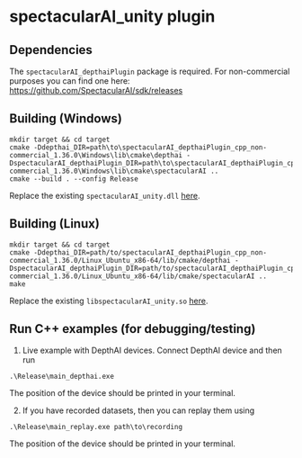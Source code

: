 # spectacularAI_unity plugin

## Dependencies

The `spectacularAI_depthaiPlugin` package is required. For non-commercial purposes you can find one here: https://github.com/SpectacularAI/sdk/releases

## Building (Windows)
```
mkdir target && cd target
cmake -Ddepthai_DIR=path\to\spectacularAI_depthaiPlugin_cpp_non-commercial_1.36.0\Windows\lib\cmake\depthai -DspectacularAI_depthaiPlugin_DIR=path\to\spectacularAI_depthaiPlugin_cpp_non-commercial_1.36.0\Windows\lib\cmake\spectacularAI ..
cmake --build . --config Release
```

Replace the existing `spectacularAI_unity.dll` [here](https://github.com/SpectacularAI/unity-wrapper/tree/main/unity-examples/Assets/SpectacularAI/Plugins/Windows).

## Building (Linux)
```
mkdir target && cd target
cmake -Ddepthai_DIR=path/to/spectacularAI_depthaiPlugin_cpp_non-commercial_1.36.0/Linux_Ubuntu_x86-64/lib/cmake/depthai -DspectacularAI_depthaiPlugin_DIR=path/to/spectacularAI_depthaiPlugin_cpp_non-commercial_1.36.0/Linux_Ubuntu_x86-64/lib/cmake/spectacularAI ..
make
```
Replace the existing `libspectacularAI_unity.so` [here](https://github.com/SpectacularAI/unity-wrapper/tree/main/unity-examples/Assets/SpectacularAI/Plugins/Linux_Ubuntu_x86-64).

## Run C++ examples (for debugging/testing)
1. Live example with DepthAI devices. Connect DepthAI device and then run
```
.\Release\main_depthai.exe
```
The position of the device should be printed in your terminal.

2. If you have recorded datasets, then you can replay them using
```
.\Release\main_replay.exe path\to\recording
```
The position of the device should be printed in your terminal.
